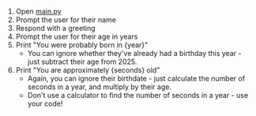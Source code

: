 1. Open [main.py](main.py)
1. Prompt the user for their name
1. Respond with a greeting
1. Prompt the user for their age in years
1. Print "You were probably born in {year}"
    * You can ignore whether they've already had a birthday this year - just subtract their age from 2025.
1. Print "You are approximately {seconds} old"
    * Again, you can ignore their birthdate - just calculate the number of seconds in a year, and multiply by their age.
    * Don't use a calculator to find the number of seconds in a year - use your code!